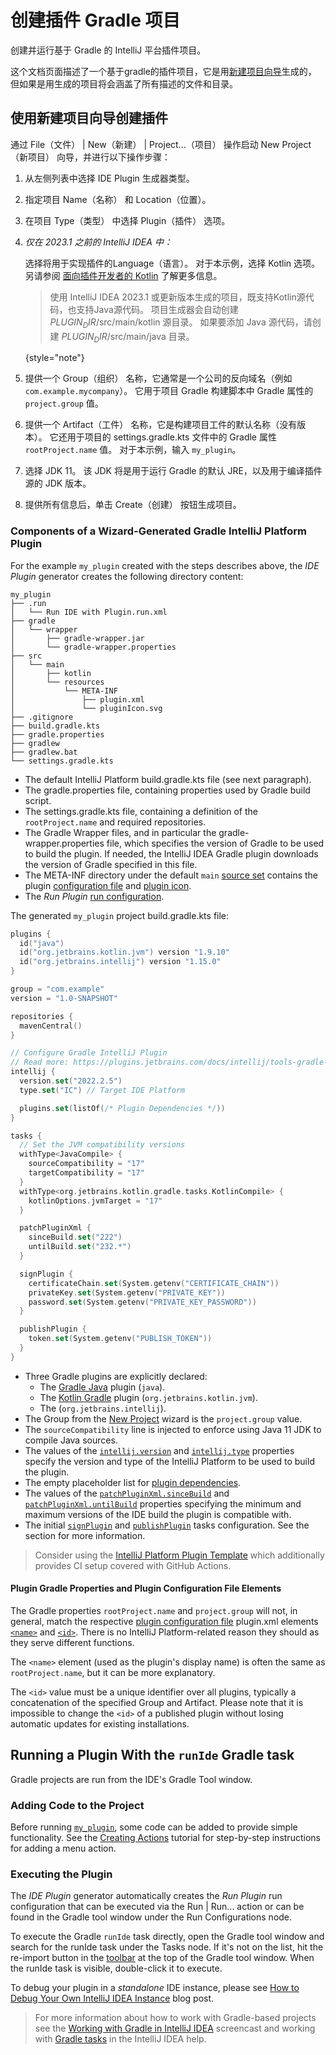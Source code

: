 <!-- Copyright 2000-2023 JetBrains s.r.o. and contributors. Use of this source code is governed by the Apache 2.0 license. -->

# 创建插件 Gradle 项目

<link-summary>创建并运行基于 Gradle 的 IntelliJ 平台插件项目。</link-summary>

这个文档页面描述了一个基于gradle的插件项目，它是用[新建项目向导](https://www.jetbrains.com/help/idea/new-project-wizard.html)生成的，
但如果是用[](plugin_github_template.md)生成的项目将会涵盖了所有描述的文件和目录。

## 使用新建项目向导创建插件

<procedure title="创建IDE插件" id="create-ide-plugin">

通过 <ui-path>File（文件） | New（新建） | Project...（项目）</ui-path> 操作启动 <control>New Project（新项目）</control> 向导，并进行以下操作步骤：
1. 从左侧列表中选择 <control>IDE Plugin</control> 生成器类型。
2. 指定项目 <control>Name（名称）</control> 和 <control>Location（位置）</control>。
3. 在项目 <control>Type（类型）</control> 中选择 <control>Plugin（插件）</control> 选项。
4. _仅在 2023.1 之前的 IntelliJ IDEA 中：_

   选择将用于实现插件的<control>Language（语言）</control>。
   对于本示例，选择 <control>Kotlin</control> 选项。
   另请参阅 [面向插件开发者的 Kotlin](using_kotlin.md) 了解更多信息。

   > 使用 IntelliJ IDEA 2023.1 或更新版本生成的项目，既支持Kotlin源代码，也支持Java源代码。
   > 项目生成器会自动创建 <path>$PLUGIN_DIR$/src/main/kotlin</path> 源目录。
   > 如果要添加 Java 源代码，请创建 <path>$PLUGIN_DIR$/src/main/java</path> 目录。
   >
   {style="note"}

5. 提供一个 <control>Group（组织）</control> 名称，它通常是一个公司的反向域名（例如 `com.example.mycompany`）。
   它用于项目 Gradle 构建脚本中 Gradle 属性的 `project.group` 值。
6. 提供一个 <control>Artifact（工件）</control> 名称，它是构建项目工件的默认名称（没有版本）。
   它还用于项目的 <path>settings.gradle.kts</path> 文件中的 Gradle 属性 `rootProject.name` 值。
   对于本示例，输入 `my_plugin`。
7. 选择 <control>JDK</control> 11。
   该 JDK 将是用于运行 Gradle 的默认 JRE，以及用于编译插件源的 JDK 版本。

    <include from="snippets.md" element-id="apiChangesJavaVersion"/>

8. 提供所有信息后，单击 <control>Create（创建）</control> 按钮生成项目。

</procedure>

### Components of a Wizard-Generated Gradle IntelliJ Platform Plugin

For the example `my_plugin` created with the steps describes above, the _IDE Plugin_ generator creates the following directory content:

```text
my_plugin
├── .run
│   └── Run IDE with Plugin.run.xml
├── gradle
│   └── wrapper
│       ├── gradle-wrapper.jar
│       └── gradle-wrapper.properties
├── src
│   └── main
│       ├── kotlin
│       └── resources
│           └── META-INF
│               ├── plugin.xml
│               └── pluginIcon.svg
├── .gitignore
├── build.gradle.kts
├── gradle.properties
├── gradlew
├── gradlew.bat
└── settings.gradle.kts
```

* The default IntelliJ Platform <path>build.gradle.kts</path> file (see next paragraph).
* The <path>gradle.properties</path> file, containing properties used by Gradle build script.
* The <path>settings.gradle.kts</path> file, containing a definition of the `rootProject.name` and required repositories.
* The Gradle Wrapper files, and in particular the <path>gradle-wrapper.properties</path> file, which specifies the version of Gradle to be used to build the plugin.
  If needed, the IntelliJ IDEA Gradle plugin downloads the version of Gradle specified in this file.
* The <path>META-INF</path> directory under the default `main` [source set](https://docs.gradle.org/current/userguide/java_plugin.html#sec:java_project_layout) contains the plugin [configuration file](plugin_configuration_file.md) and [plugin icon](plugin_icon_file.md).
* The _Run Plugin_ [run configuration](https://www.jetbrains.com/help/idea/run-debug-configuration.html).

The generated `my_plugin` project <path>build.gradle.kts</path> file:

```kotlin
plugins {
  id("java")
  id("org.jetbrains.kotlin.jvm") version "1.9.10"
  id("org.jetbrains.intellij") version "1.15.0"
}

group = "com.example"
version = "1.0-SNAPSHOT"

repositories {
  mavenCentral()
}

// Configure Gradle IntelliJ Plugin
// Read more: https://plugins.jetbrains.com/docs/intellij/tools-gradle-intellij-plugin.html
intellij {
  version.set("2022.2.5")
  type.set("IC") // Target IDE Platform

  plugins.set(listOf(/* Plugin Dependencies */))
}

tasks {
  // Set the JVM compatibility versions
  withType<JavaCompile> {
    sourceCompatibility = "17"
    targetCompatibility = "17"
  }
  withType<org.jetbrains.kotlin.gradle.tasks.KotlinCompile> {
    kotlinOptions.jvmTarget = "17"
  }

  patchPluginXml {
    sinceBuild.set("222")
    untilBuild.set("232.*")
  }

  signPlugin {
    certificateChain.set(System.getenv("CERTIFICATE_CHAIN"))
    privateKey.set(System.getenv("PRIVATE_KEY"))
    password.set(System.getenv("PRIVATE_KEY_PASSWORD"))
  }

  publishPlugin {
    token.set(System.getenv("PUBLISH_TOKEN"))
  }
}
```

* Three Gradle plugins are explicitly declared:
  * The [Gradle Java](https://docs.gradle.org/current/userguide/java_plugin.html) plugin (`java`).
  * The [Kotlin Gradle](https://kotlinlang.org/docs/gradle-configure-project.html#apply-the-plugin) plugin (`org.jetbrains.kotlin.jvm`).
  * The [](tools_gradle_intellij_plugin.md) (`org.jetbrains.intellij`).
* The <control>Group</control> from the [New Project](#create-ide-plugin) wizard is the `project.group` value.
* The `sourceCompatibility` line is injected to enforce using Java 11 JDK to compile Java sources.
* The values of the [`intellij.version`](tools_gradle_intellij_plugin.md#intellij-extension-version) and [`intellij.type`](tools_gradle_intellij_plugin.md#intellij-extension-type) properties specify the version and type of the IntelliJ Platform to be used to build the plugin.
* The empty placeholder list for [plugin dependencies](tools_gradle_intellij_plugin.md#intellij-extension-plugins).
* The values of the [`patchPluginXml.sinceBuild`](tools_gradle_intellij_plugin.md#tasks-patchpluginxml-sincebuild) and [`patchPluginXml.untilBuild`](tools_gradle_intellij_plugin.md#tasks-patchpluginxml-untilbuild) properties specifying the minimum and maximum versions of the IDE build the plugin is compatible with.
* The initial [`signPlugin`](tools_gradle_intellij_plugin.md#tasks-signplugin) and [`publishPlugin`](tools_gradle_intellij_plugin.md#tasks-publishplugin) tasks configuration.
  See the [](publishing_plugin.md#publishing-plugin-with-gradle) section for more information.

> Consider using the [IntelliJ Platform Plugin Template](https://github.com/JetBrains/intellij-platform-plugin-template) which additionally provides CI setup covered with GitHub Actions.

#### Plugin Gradle Properties and Plugin Configuration File Elements

The Gradle properties `rootProject.name` and `project.group` will not, in general, match the respective [plugin configuration file](plugin_configuration_file.md) <path>plugin.xml</path> elements [`<name>`](plugin_configuration_file.md#idea-plugin__name) and [`<id>`](plugin_configuration_file.md#idea-plugin__id).
There is no IntelliJ Platform-related reason they should as they serve different functions.

The `<name>` element (used as the plugin's display name) is often the same as `rootProject.name`, but it can be more explanatory.

The `<id>` value must be a unique identifier over all plugins, typically a concatenation of the specified <control>Group</control> and <control>Artifact</control>.
Please note that it is impossible to change the `<id>` of a published plugin without losing automatic updates for existing installations.

## Running a Plugin With the `runIde` Gradle task

Gradle projects are run from the IDE's Gradle Tool window.

### Adding Code to the Project

Before running [`my_plugin`](#components-of-a-wizard-generated-gradle-intellij-platform-plugin), some code can be added to provide simple functionality.
See the [Creating Actions](working_with_custom_actions.md) tutorial for step-by-step instructions for adding a menu action.

### Executing the Plugin

The _IDE Plugin_ generator automatically creates the _Run Plugin_ run configuration that can be executed via the <ui-path>Run | Run...</ui-path> action or can be found in the <control>Gradle</control> tool window under the <control>Run Configurations</control> node.

To execute the Gradle `runIde` task directly, open the <control>Gradle</control> tool window and search for the <control>runIde</control> task under the <control>Tasks</control> node.
If it's not on the list, hit the re-import button in the [toolbar](https://www.jetbrains.com/help/idea/jetgradle-tool-window.html#gradle_toolbar) at the top of the Gradle tool window.
When the <control>runIde</control> task is visible, double-click it to execute.

To debug your plugin in a _standalone_ IDE instance, please see [How to Debug Your Own IntelliJ IDEA Instance](https://medium.com/agorapulse-stories/how-to-debug-your-own-intellij-idea-instance-7d7df185a48d) blog post.

> For more information about how to work with Gradle-based projects see the [Working with Gradle in IntelliJ IDEA](https://www.youtube.com/watch?v=6V6G3RyxEMk) screencast and working with [Gradle tasks](https://www.jetbrains.com/help/idea/work-with-gradle-tasks.html) in the IntelliJ IDEA help.
>
